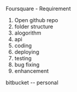 Foursquare - Requirement
1. Open github repo
2. folder structure
3. alogorithm
4. api
5. coding
6. deploying
7. testing
8. bug fixing
9. enhancement

bitbucket -- personal
